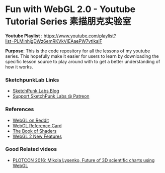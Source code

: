 # Fun with WebGL 2.0 - Youtube Tutorial Series 素描朋克实验室 

**Youtube Playlist** : 
https://www.youtube.com/playlist?list=PLMinhigDWz6emRKVkVIEAaePW7vtIkaIF

**Purpose**:
This is the code repository for all the lessons of my youtube series. This hopefully make it easier for users to learn by downloading the specific lesson source to play around with to get a better understanding of how it works.

### SketchpunkLab Links
* [SketchPunk Labs Blog](http://sketchpunklabs.tumblr.com/)
* [Support SketchPunk Labs @ Patreon](https://www.patreon.com/sketchpunk)

### References
* [WebGL on Reddit](https://www.reddit.com/r/webgl/)
* [WebGL Reference Card](https://www.khronos.org/developers/reference-cards/)
* [The Book of Shaders](https://thebookofshaders.com/)
* [WebGL 2 New Features](http://www.realtimerendering.com/blog/webgl-2-new-features/)

### Good Related videos 
* [PLOTCON 2016: Mikola Lysenko, Future of 3D scientific charts using WebGL](https://www.youtube.com/watch?v=rFjszW5L2aw)
